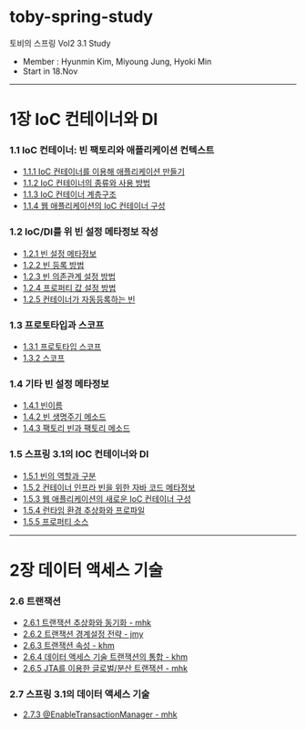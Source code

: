 # toby-spring-study
토비의 스프링 Vol2 3.1 Study
- Member : Hyunmin Kim, Miyoung Jung, Hyoki Min
- Start in 18.Nov

---

# 1장 IoC 컨테이너와 DI
### 1.1 IoC 컨테이너: 빈 팩토리와 애플리케이션 컨텍스트
- [1.1.1 IoC 컨테이너를 이용해 애플리케이션 만들기](https://github.com/hmkim829/toby-spring-study/blob/main/wiki/chapter1/part1/1.1.1.md)
- [1.1.2 IoC 컨테이너의 종류와 사용 방법](https://github.com/hmkim829/toby-spring-study/blob/main/wiki/chapter1/part1/1.1.2.md)
- [1.1.3 IoC 컨테이너 계층구조](https://github.com/hmkim829/toby-spring-study/blob/main/wiki/chapter1/part1/1.1.3.md)
- [1.1.4 웹 애플리케이션의 IoC 컨테이너 구성](https://github.com/hmkim829/toby-spring-study/blob/main/wiki/chapter1/part1/1.1.4.md)

### 1.2 IoC/DI를 위 빈 설정 메타정보 작성
- [1.2.1 빈 설정 메타정보](https://github.com/hmkim829/toby-spring-study/blob/main/wiki/chapter1/part2/1.2.1.md)
- [1.2.2 빈 등록 방법](https://github.com/hmkim829/toby-spring-study/blob/main/wiki/chapter1/part2/1.2.2.md)
- [1.2.3 빈 의존관계 설정 방법](https://github.com/hmkim829/toby-spring-study/blob/main/wiki/chapter1/part2/1.2.3.md)
- [1.2.4 프로퍼티 값 설정 방법](https://github.com/hmkim829/toby-spring-study/blob/main/wiki/chapter1/part2/1.2.4.md)
- [1.2.5 컨테이너가 자동등록하는 빈](https://github.com/hmkim829/toby-spring-study/blob/main/wiki/chapter1/part2/1.2.5.md)

### 1.3 프로토타입과 스코프
- [1.3.1 프로토타입 스코프](https://github.com/hmkim829/toby-spring-study/blob/main/wiki/chapter1/part3/1.3.1.md)
- [1.3.2 스코프](https://github.com/hmkim829/toby-spring-study/blob/main/wiki/chapter1/part3/1.3.2.md)

### 1.4 기타 빈 설정 메타정보
- [1.4.1 빈이름](https://github.com/hmkim829/toby-spring-study/blob/main/wiki/chapter1/part4/1.4.1.md)
- [1.4.2 빈 생명주기 메소드](https://github.com/hmkim829/toby-spring-study/blob/main/wiki/chapter1/part4/1.4.2.md)
- [1.4.3 팩토리 빈과 팩토리 메소드](https://github.com/hmkim829/toby-spring-study/blob/main/wiki/chapter1/part4/1.4.3.md)

### 1.5 스프링 3.1의 IOC 컨테이너와 DI
- [1.5.1 빈의 역할과 구분](https://github.com/hmkim829/toby-spring-study/blob/main/wiki/chapter1/part5/1.5.1.md)
- [1.5.2 컨테이너 인프라 빈을 위한 자바 코드 메타정보](https://github.com/hmkim829/toby-spring-study/blob/main/wiki/chapter1/part5/1.5.2.md)
- [1.5.3 웹 애플리케이션의 새로운 IoC 컨테이너 구성](https://github.com/hmkim829/toby-spring-study/blob/main/wiki/chapter1/part5/1.5.3.md)
- [1.5.4 런타임 환경 추상화와 프로파일](https://github.com/hmkim829/toby-spring-study/blob/main/wiki/chapter1/part5/1.5.4.md)
- [1.5.5 프로퍼티 소스](https://github.com/hmkim829/toby-spring-study/blob/main/wiki/chapter1/part5/1.5.5.md)

---

# 2장 데이터 액세스 기술
### 2.6 트랜잭션
- [2.6.1 트랜잭션 추상화와 동기화 - mhk](https://github.com/hmkim829/toby-spring-study/blob/main/wiki/chapter2/part6/2.6.1.md)
- [2.6.2 트랜잭션 경계설정 전략 - jmy](https://github.com/hmkim829/toby-spring-study/blob/main/wiki/chapter2/part6/2.6.2.md)
- [2.6.3 트랜잭션 속성 - khm](https://github.com/hmkim829/toby-spring-study/blob/main/wiki/chapter2/part6/2.6.3.md)
- [2.6.4 데이터 액세스 기술 트랜잭션의 통합 - khm](https://github.com/hmkim829/toby-spring-study/blob/main/wiki/chapter2/part6/2.6.4.md)
- [2.6.5 JTA를 이용한 글로벌/분산 트랜잭션 - mhk](https://github.com/hmkim829/toby-spring-study/blob/main/wiki/chapter2/part6/2.6.5.md)

### 2.7 스프링 3.1의 데이터 액세스 기술
- [2.7.3 @EnableTransactionManager - mhk](https://github.com/hmkim829/toby-spring-study/blob/main/wiki/chapter2/part7/2.7.3.md)